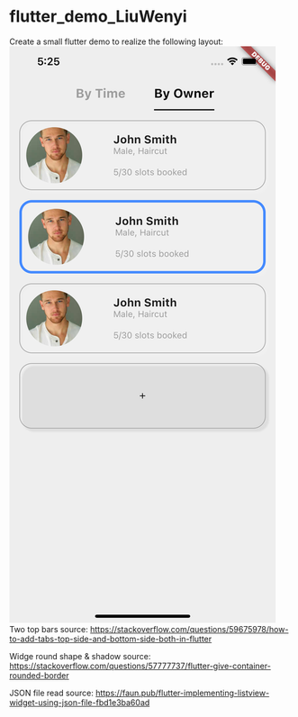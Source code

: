 # flutter_demo_LiuWenyi

Create a small flutter demo to realize the following layout:
![alt text](https://github.com/cravenbrave/flutterDemo/blob/b3492b08ee75c4dd6ef4007c38d9a35aa12ce12e/Simulator%20Screen%20Shot%20-%20iPhone%2012%20Pro%20Max%20-%202021-07-29%20at%2017.25.28.png)
Two top bars source:
https://stackoverflow.com/questions/59675978/how-to-add-tabs-top-side-and-bottom-side-both-in-flutter

Widge round shape & shadow source:
https://stackoverflow.com/questions/57777737/flutter-give-container-rounded-border

JSON file read source:
https://faun.pub/flutter-implementing-listview-widget-using-json-file-fbd1e3ba60ad
